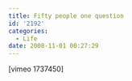```yaml
---
title: Fifty people one question
id: '2192'
categories:
  - Life
date: 2008-11-01 00:27:29
---
```


\[vimeo 1737450\]
